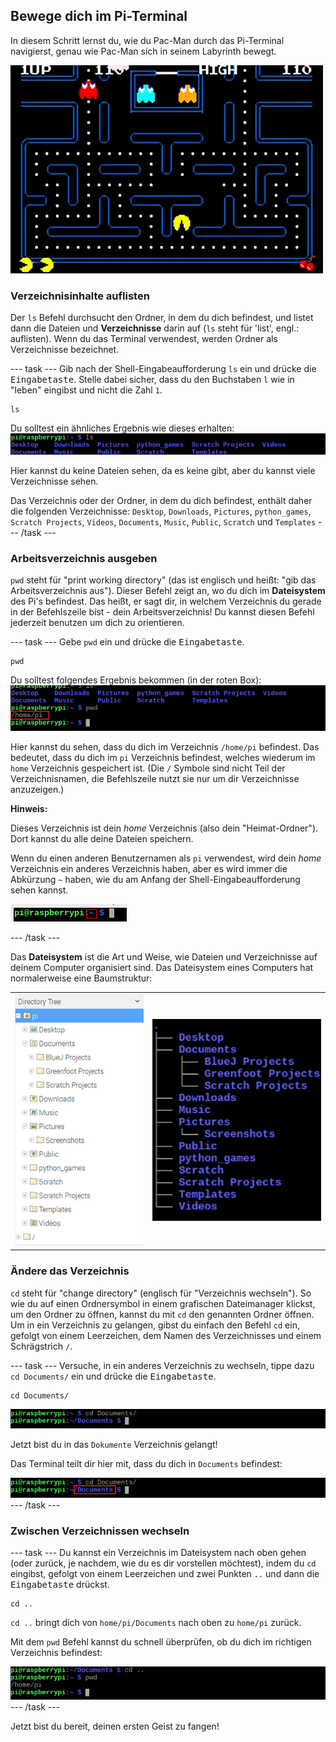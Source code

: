 ## Bewege dich im Pi-Terminal

In diesem Schritt lernst du, wie du Pac-Man durch das Pi-Terminal navigierst, genau wie Pac-Man sich in seinem Labyrinth bewegt.

![Pacman Gif](images/pacmangiphy.gif)

### Verzeichnisinhalte auflisten

Der `ls` Befehl durchsucht den Ordner, in dem du dich befindest, und listet dann die Dateien und **Verzeichnisse** darin auf (`ls` steht für 'list', engl.: auflisten). Wenn du das Terminal verwendest, werden Ordner als Verzeichnisse bezeichnet.

\--- task \--- Gib nach der Shell-Eingabeaufforderung `ls` ein und drücke die <kbd>Eingabetaste</kbd>. Stelle dabei sicher, dass du den Buchstaben `l` wie in "leben" eingibst und nicht die Zahl `1`.

    ls
    

Du solltest ein ähnliches Ergebnis wie dieses erhalten: ![LS Befehl](images/lscommand.png)

Hier kannst du keine Dateien sehen, da es keine gibt, aber du kannst viele Verzeichnisse sehen.

Das Verzeichnis oder der Ordner, in dem du dich befindest, enthält daher die folgenden Verzeichnisse: `Desktop`, `Downloads`, `Pictures`, `python_games`, `Scratch Projects`, `Videos`, `Documents`, `Music`, `Public`, `Scratch` und `Templates` \--- /task \---

### Arbeitsverzeichnis ausgeben

`pwd` steht für "print working directory" (das ist englisch und heißt: "gib das Arbeitsverzeichnis aus"). Dieser Befehl zeigt an, wo du dich im **Dateisystem** des Pi's befindest. Das heißt, er sagt dir, in welchem Verzeichnis du gerade in der Befehlszeile bist - dein Arbeitsverzeichnis! Du kannst diesen Befehl jederzeit benutzen um dich zu orientieren.

\--- task \--- Gebe `pwd` ein und drücke die <kbd>Eingabetaste</kbd>.

    pwd
    

Du solltest folgendes Ergebnis bekommen (in der roten Box): ![PWD Befehl](images/pwdcommand.png)

Hier kannst du sehen, dass du dich im Verzeichnis `/home/pi` befindest. Das bedeutet, dass du dich im `pi` Verzeichnis befindest, welches wiederum im `home` Verzeichnis gespeichert ist. (Die `/` Symbole sind nicht Teil der Verzeichnisnamen, die Befehlszeile nutzt sie nur um dir Verzeichnisse anzuzeigen.)

**Hinweis:**

Dieses Verzeichnis ist dein *home* Verzeichnis (also dein "Heimat-Ordner"). Dort kannst du alle deine Dateien speichern.

Wenn du einen anderen Benutzernamen als `pi` verwendest, wird dein *home* Verzeichnis ein anderes Verzeichnis haben, aber es wird immer die Abkürzung `~` haben, wie du am Anfang der Shell-Eingabeaufforderung sehen kannst.

![Shell-Eingabeaufforderung mit ~ markiert](images/hometilda.png)

\--- /task \---

Das **Dateisystem** ist die Art und Weise, wie Dateien und Verzeichnisse auf deinem Computer organisiert sind. Das Dateisystem eines Computers hat normalerweise eine Baumstruktur:

|                                         |                                   |
|:---------------------------------------:|:---------------------------------:|
| ![Dateimanager](images/filemanager.png) | ![Dateibaum](images/filetree.png) |


### Ändere das Verzeichnis

`cd` steht für "change directory" (englisch für "Verzeichnis wechseln"). So wie du auf einen Ordnersymbol in einem grafischen Dateimanager klickst, um den Ordner zu öffnen, kannst du mit `cd` den genannten Ordner öffnen. Um in ein Verzeichnis zu gelangen, gibst du einfach den Befehl `cd` ein, gefolgt von einem Leerzeichen, dem Namen des Verzeichnisses und einem Schrägstrich `/`.

\--- task \--- Versuche, in ein anderes Verzeichnis zu wechseln, tippe dazu `cd Documents/` ein und drücke die <kbd>Eingabetaste</kbd>.

    cd Documents/
    

![CD Documents](images/cddocuments.png)

Jetzt bist du in das `Dokumente` Verzeichnis gelangt!

Das Terminal teilt dir hier mit, dass du dich in `Documents` befindest:

![CD Documents Pfad](images/cddocumentspath.png) \--- /task \---

### Zwischen Verzeichnissen wechseln

\--- task \--- Du kannst ein Verzeichnis im Dateisystem nach oben gehen (oder zurück, je nachdem, wie du es dir vorstellen möchtest), indem du `cd` eingibst, gefolgt von einem Leerzeichen und zwei Punkten `..` und dann die <kbd>Eingabetaste</kbd> drückst.

    cd ..
    

`cd ..` bringt dich von `home/pi/Documents` nach oben zu `home/pi` zurück.

Mit dem `pwd` Befehl kannst du schnell überprüfen, ob du dich im richtigen Verzeichnis befindest:

![CD PunktPunkt Befehl](images/cddotdotcommand.png) \--- /task \---

Jetzt bist du bereit, deinen ersten Geist zu fangen!